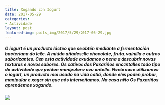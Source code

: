 ```yaml
---
title: Xogando con Iogurt
date: 2017-05-29
categories:
- Actividade
layout: post
featured-img: posts_img/2017/5/29/2017-05-29.jpg
---
```


<h5 class="center header text_h2">
    O iogurt é un producto lácteo que se obtén mediante a fermentación bacteriana do leite. A miúdo añádeselle chocolate, fruta, vainilla e outros saborizantes.
    <!--more-->
    Con esta actividade axudamos o nena a descubrir novas texturas e novos sabores. Os cativos dos Paxariños encantalles
    todo tipo de actividade que poidan manipular o seu antollo. Neste caso utilizamos o iogurt,
    un producto moi usado na vida cotiá, donde eles poden probar, manipular e xogar sin que nós interveñamos.
    Na casa niño Os Paxariños aprendemos xogando.
</h5>

<div class="row">
    <div class="col s12 m12">
        <img class="responsive-img" src="{{ site.baseurl }}/posts_img/2017/5/29/2017-05-29.jpg">
    </div>
</div>